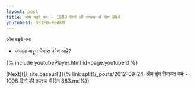 ```yaml
---
layout: post
title: ओम बब्रुवे नमः - 1008 दिनों की तपस्या में दिन 884
youtubeId: 0B1F0-PedKM
---
```

 
 
 ओम बब्रुवे नमः  
 
 -  जगाला वाहून घेणारा कोण आहे? 
 
  
 
  
 
 
 
 
 
 


{% include youtubePlayer.html id=page.youtubeId %}
 
[Next]({{ site.baseurl }}{% link  split1/_posts/2012-09-24-ओम शृंग प्रियाच्या नमः - 1008 दिनों की तपस्या में दिन 883.md%})
 
